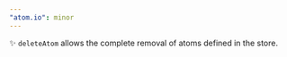 ```yaml
---
"atom.io": minor
---
```


✨ `deleteAtom` allows the complete removal of atoms defined in the store.
